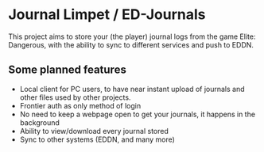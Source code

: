 # Journal Limpet / ED-Journals

This project aims to store your (the player) journal logs from the game Elite: Dangerous,
with the ability to sync to different services and push to EDDN.

## Some planned features

- Local client for PC users, to have near instant upload of journals and other files used by other projects.
- Frontier auth as only method of login
- No need to keep a webpage open to get your journals, it happens in the background
- Ability to view/download every journal stored
- Sync to other systems (EDDN, and many more)